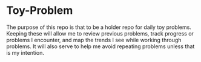 # Toy-Problem
The purpose of this repo is that to be a holder repo for daily toy problems. Keeping these will allow me to review previous problems, track progress or problems I encounter, and map the trends I see while working through problems. It will also serve to help me avoid repeating problems unless that is my intention.